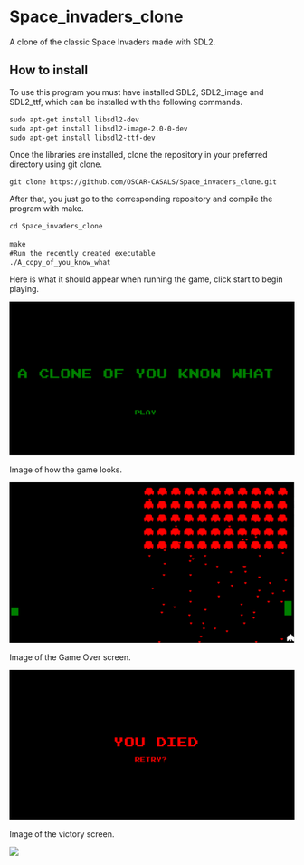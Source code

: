 # Space_invaders_clone
A clone of the classic Space Invaders made with SDL2.

## How to install
To use this program you must have installed SDL2, SDL2_image and SDL2_ttf, which can be installed with the following commands.
```
sudo apt-get install libsdl2-dev
sudo apt-get install libsdl2-image-2.0-0-dev
sudo apt-get install libsdl2-ttf-dev
```

Once the libraries are installed, clone the repository in your preferred directory using git clone.

```
git clone https://github.com/OSCAR-CASALS/Space_invaders_clone.git
```

After that, you just go to the corresponding repository and compile the program with make.

```
cd Space_invaders_clone

make
#Run the recently created executable
./A_copy_of_you_know_what
```

Here is what it should appear when running the game, click start to begin playing.

![](Images/Main_menu.png)

Image of how the game looks.

![](Images/Game.png)

Image of the Game Over screen.

![](Images/GameOver.png)

Image of the victory screen.

![](Images/Victory.png)

